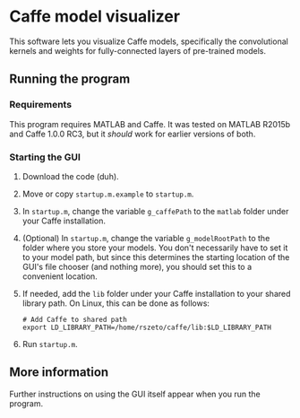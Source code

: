 # Caffe model visualizer

This software lets you visualize Caffe models, specifically the convolutional kernels and weights for fully-connected layers of pre-trained models.

## Running the program

### Requirements

This program requires MATLAB and Caffe. It was tested on MATLAB R2015b and Caffe 1.0.0 RC3, but it _should_ work for earlier versions of both.

### Starting the GUI

1. Download the code (duh).
2. Move or copy `startup.m.example` to `startup.m`.
3. In `startup.m`, change the variable `g_caffePath` to the `matlab` folder under your Caffe installation.
4. (Optional) In `startup.m`, change the variable `g_modelRootPath` to the folder where you store your models. You don't necessarily have to set it to your model path, but since this determines the starting location of the GUI's file chooser (and nothing more), you should set this to a convenient location.
5. If needed, add the `lib` folder under your Caffe installation to your shared library path. On Linux, this can be done as follows:

	```
	# Add Caffe to shared path
	export LD_LIBRARY_PATH=/home/rszeto/caffe/lib:$LD_LIBRARY_PATH
	```

6. Run `startup.m`.

## More information

Further instructions on using the GUI itself appear when you run the program.
